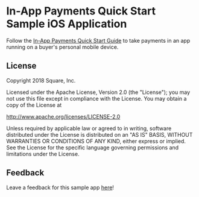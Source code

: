 #  In-App Payments Quick Start Sample iOS Application

Follow the [In-App Payments Quick Start Guide](https://docs.connect.squareup.com/payments/in-app-payments-sdk/quickstart/start) to take payments in an app running on a buyer's personal mobile device.

## License

Copyright 2018 Square, Inc.

Licensed under the Apache License, Version 2.0 (the "License");
you may not use this file except in compliance with the License.
You may obtain a copy of the License at

http://www.apache.org/licenses/LICENSE-2.0

Unless required by applicable law or agreed to in writing, software
distributed under the License is distributed on an "AS IS" BASIS,
WITHOUT WARRANTIES OR CONDITIONS OF ANY KIND, either express or implied.
See the License for the specific language governing permissions and
limitations under the License.

## Feedback
Leave a feedback for this sample app [here](https://delighted.com/t/DT6msOcY)!